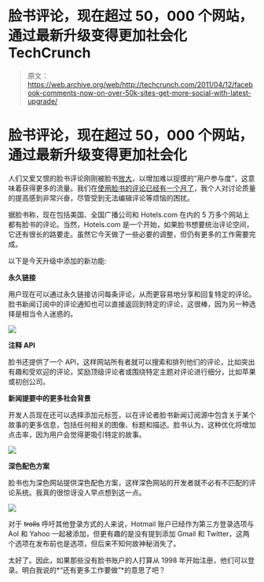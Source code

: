 # 脸书评论，现在超过 50，000 个网站，通过最新升级变得更加社会化 TechCrunch

> 原文：<https://web.archive.org/web/http://techcrunch.com/2011/04/12/facebook-comments-now-on-over-50k-sites-get-more-social-with-latest-upgrade/>

# 脸书评论，现在超过 50，000 个网站，通过最新升级变得更加社会化

人们又爱又恨的脸书评论刚刚被脸书[放大](https://web.archive.org/web/20230204113534/http://developers.facebook.com/blog/post/490)，以增加难以捉摸的“用户参与度”，这意味着获得更多的流量。我们在[使用脸书的评论已经有一个月了](https://web.archive.org/web/20230204113534/https://techcrunch.com/2011/03/01/facebook-rolls-out-overhauled-comments-system-try-them-now-on-techcrunch/)，我个人对讨论质量的提高感到非常兴奋，尽管受到无法编辑评论等烦恼的困扰。

据脸书称，现在包括美国、全国广播公司和 Hotels.com 在内的 5 万多个网站上都有脸书的评论。当然，Hotels.com 是一个开始，如果脸书想要统治评论空间，它还有很长的路要走。虽然它今天做了一些必要的调整，但仍有更多的工作需要完成。

以下是今天升级中添加的新功能:

**永久链接**

用户现在可以通过永久链接访问每条评论，从而更容易地分享和回复特定的评论。脸书新闻订阅中的评论通知也可以直接返回到特定的评论，这很棒，因为另一种选择是相当令人迷惑的。

![](img/793386461bdaab76e872b07f89c28f81.png)

**注释 API**

脸书还提供了一个 API，这样网站所有者就可以搜索和排列他们的评论，比如突出有趣和受欢迎的评论，奖励顶级评论者或围绕特定主题对评论进行细分，比如苹果或初创公司。

**新闻提要中的更多社会背景**

开发人员现在还可以选择添加元标签，以在评论者脸书新闻订阅源中包含关于某个故事的更多信息，包括任何相关的图像、标题和描述。脸书认为，这种优化将增加点击率，因为用户会觉得更吸引特定的故事。

![](img/467276c82fe264b07d378261f5ece56f.png)

**深色配色方案**

脸书也为深色网站提供深色配色方案，这样深色网站的开发者就不必有不匹配的评论系统。我真的很惊讶没人早点想到这一点。

![](img/9cc6b529f16c6057cd14f1ec733ec6ee.png)

对于 ~~trolls~~ 呼吁其他登录方式的人来说，Hotmail 账户已经作为第三方登录选项与 Aol 和 Yahoo 一起被添加，但更有趣的是没有提到添加 Gmail 和 Twitter，这两个选项在发布前也是选项，但后来不知何故神秘消失了。

太好了。因此，如果那些没有脸书账户的人打算从 1998 年开始注册，他们可以登录。明白我说的*“还有更多工作要做”*的意思了吧？